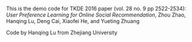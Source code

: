 This is the demo code for TKDE 2016 paper (vol. 28 no. 9 pp 2522-2534): *User Preference Learning for Online Social Recommendation*, Zhou Zhao, Hanqing Lu, Deng Cai, Xiaofei He, and Yueting Zhuang

Code by Hanqing Lu from Zhejiang University
